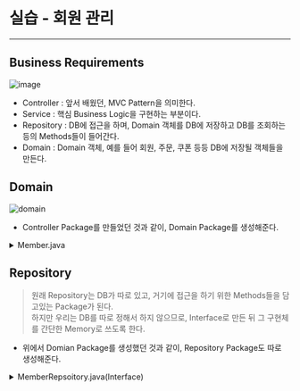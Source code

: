 # 실습 - 회원 관리
---
## Business Requirements
![image](https://user-images.githubusercontent.com/71700079/147756538-c6a30819-aa84-4e0e-bfec-09fd41cae250.png)  
- Controller : 앞서 배웠던, MVC Pattern을 의미한다.
- Service : 핵심 Business Logic을 구현하는 부분이다.
- Repository : DB에 접근을 하며, Domain 객체를 DB에 저장하고 DB를 조회하는 등의 Methods들이 들어간다.
- Domain : Domain 객체, 예를 들어 회원, 주문, 쿠폰 등등 DB에 저장될 객체들을 만든다.

## Domain
![domain](https://user-images.githubusercontent.com/71700079/147757185-77941291-f97e-475d-ba67-919bae2d4e89.png)  
- Controller Package를 만들었던 것과 같이, Domain Package를 생성해준다.

<details>
	<summary>Member.java</summary>
	<div markdown="1">  
		
```java
package com.example.springtest.domain;

public class Member {
    private long id; // Member Information field (Encapsulated)
    private String name;

    public long getID(){ // Getter and Setter
        return id;
    }
    public void setID(long id){
        this.id = id;
    }
    public String getName(){
        return name;
    }
    public void setName(String name){
        this.name = name;
    }
}
```  
</div>
</details>

## Repository
> 원래 Repository는 DB가 따로 있고, 거기에 접근을 하기 위한 Methods들을 담고있는 Package가 된다.  
> 하지만 우리는 DB를 따로 정해서 하지 않으므로, Interface로 만든 뒤 그 구현체를 간단한 Memory로 쓰도록 한다.  

- 위에서 Domian Package를 생성했던 것과 같이, Repository Package도 따로 생성해준다.

<details>
	<summary>MemberRepsoitory.java(Interface)</summary>
	<div>  
```java
package com.example.springtest.repository;

import com.example.springtest.domain.Member;

import java.util.List;
import java.util.Optional;

public interface MemberRepository {
    Member save(Member member);
    Optional<Member> findById(long id);
    Optional<Member> findByName(String name);
    List<Member> findAll();
}
```  
</div>
</details>

```java
package com.example.springtest.repository;
import com.example.springtest.domain.Member;
import java.util.*;

public class MemoryMemberRepository implements MemberRepository{

    private static Map<Long, Member> store = new HashMap<>();
    private static long sequence = 0L;

    @Override
    public Member save(Member member) {
        member.setID(++sequence);
        store.put(member.getID(), member);
        return member;
    }

    @Override
    public Optional<Member> findById(long id) {
        return Optional.ofNullable(store.get(id));
    }

    @Override
    public Optional<Member> findByName(String name) {
        return store.values().stream()
                .filter(member -> member.getName().equals(name))
                .findAny();
    }

    @Override
    public List<Member> findAll() {
        return new ArrayList<>(store.values());
    }

    public void clearStore(){
        store.clear();
    }
}
```
